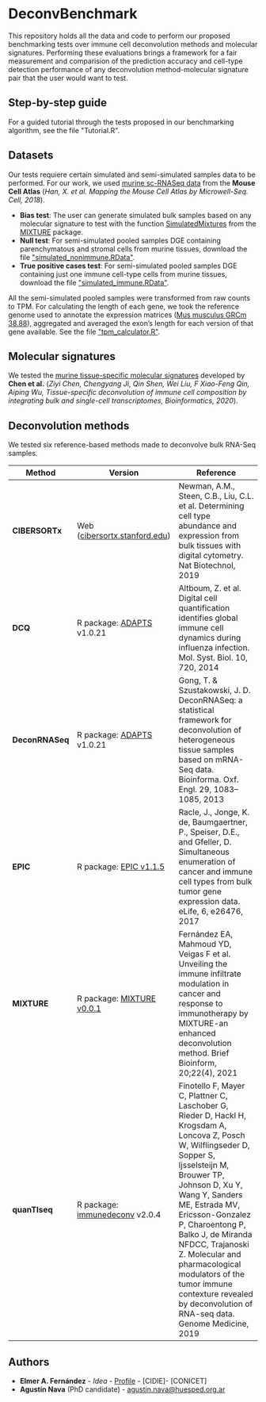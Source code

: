 DeconvBenchmark
===============
This repository holds all the data and code to perform our proposed benchmarking tests over immune cell deconvolution methods and molecular signatures. 
Performing these evaluations brings a framework for a fair measurement and comparision of the prediction accuracy and cell-type detection performance of any deconvolution method-molecular signature pair that the user would want to test. 

Step-by-step guide
------------------
For a guided tutorial through the tests proposed in our benchmarking algorithm, see the file "Tutorial.R". 

Datasets
--------
Our tests requiere certain simulated and semi-simulated samples data to be performed. For our work, we used [murine sc-RNASeq data](https://figshare.com/articles/dataset/MCA_DGE_Data/5435866?file=10756795) from the **Mouse Cell Atlas** (_Han, X. et al. Mapping the Mouse Cell Atlas by Microwell-Seq. Cell, 2018_).

* **Bias test**: The user can generate simulated bulk samples based on any molecular signature to test with the function [SimulatedMixtures](https://rdrr.io/github/elmerfer/MIXTURE/man/SimulatedMixtures.html) from the [MIXTURE](https://github.com/elmerfer/MIXTURE) package.
* **Null test**: For semi-simulated pooled samples DGE containing parenchymatous and stromal cells from murine tissues, download the file ["simulated_nonimmune.RData"](https://github.com/agxnv/DeconvBenchmark/blob/main/Data/simulated_nonimmune.RData).
* **True positive cases test**: For semi-simulated pooled samples DGE containing just one immune cell-type cells from murine tissues, download the file ["simulated_immune.RData"](https://github.com/agxnv/DeconvBenchmark/blob/main/Data/simulated_immune.RData).

All the semi-simulated pooled samples were transformed from raw counts to TPM. For calculating the length of each gene, we took the reference genome used to annotate the expression matrices ([Mus musculus GRCm 38.88](https://ftp.ensembl.org/pub/release-88/gtf/mus_musculus/Mus_musculus.GRCm38.88.gtf.gz)), aggregated and averaged the exon’s length for each version of that gene available. See the file ["tpm_calculator.R"](https://github.com/agxnv/DeconvBenchmark/blob/main/Data/tpm_calculator.R).

Molecular signatures
--------------------
We tested the [murine tissue-specific molecular signatures](https://github.com/wuaipinglab/ImmuCC/tree/master/tissue_immucc/SignatureMatrix) developed by **Chen et al.** (_Ziyi Chen, Chengyang Ji, Qin Shen, Wei Liu, F Xiao-Feng Qin, Aiping Wu, Tissue-specific deconvolution of immune cell composition by integrating bulk and single-cell transcriptomes, Bioinformatics, 2020_). 

Deconvolution methods
---------------------
We tested six reference-based methods made to deconvolve bulk RNA-Seq samples. 

| Method | Version | Reference |
|--------|---------|-----------|
| **CIBERSORTx** | Web ([cibersortx.stanford.edu](https://cibersortx.stanford.edu)) | Newman, A.M., Steen, C.B., Liu, C.L. et al. Determining cell type abundance and expression from bulk tissues with digital cytometry. Nat Biotechnol, 2019 |
| **DCQ** | R package: [ADAPTS](https://journals.plos.org/plosone/article?id=10.1371/journal.pone.0224693) v1.0.21 | Altboum, Z. et al. Digital cell quantification identifies global immune cell dynamics during influenza infection. Mol. Syst. Biol. 10, 720, 2014 |
| **DeconRNASeq** |  R package: [ADAPTS](https://journals.plos.org/plosone/article?id=10.1371/journal.pone.0224693) v1.0.21 | Gong, T. & Szustakowski, J. D. DeconRNASeq: a statistical framework for deconvolution of heterogeneous tissue samples based on mRNA-Seq data. Bioinforma. Oxf. Engl. 29, 1083–1085, 2013 |
| **EPIC** | R package: [EPIC v1.1.5](https://github.com/GfellerLab/EPIC) |Racle, J., Jonge, K. de, Baumgaertner, P., Speiser, D.E., and Gfeller, D. Simultaneous enumeration of cancer and immune cell types from bulk tumor gene expression data. eLife, 6, e26476, 2017 |
| **MIXTURE** | R package: [MIXTURE v0.0.1](https://github.com/elmerfer/MIXTURE) | Fernández EA, Mahmoud YD, Veigas F et al. Unveiling the immune infiltrate modulation in cancer and response to immunotherapy by MIXTURE-an enhanced deconvolution method. Brief Bioinform, 20;22(4), 2021 |
| **quanTIseq** | R package: [immunedeconv](https://link.springer.com/protocol/10.1007/978-1-0716-0327-7_16) v2.0.4 | Finotello F, Mayer C, Plattner C, Laschober G, Rieder D, Hackl H, Krogsdam A, Loncova Z, Posch W, Wilflingseder D, Sopper S, Ijsselsteijn M, Brouwer TP, Johnson D, Xu Y, Wang Y, Sanders ME, Estrada MV, Ericsson-Gonzalez P, Charoentong P, Balko J, de Miranda NFDCC, Trajanoski Z. Molecular and pharmacological modulators of the tumor immune contexture revealed by deconvolution of RNA-seq data. Genome Medicine, 2019 |

Authors
-------
* **Elmer A. Fernández** - *Idea* - [Profile](https://www.researchgate.net/profile/Elmer_Fernandez) - [CIDIE]- [CONICET]
* **Agustín Nava** (PhD candidate) - [agustin.nava@huesped.org.ar](mailto:agustin.nava@huesped.org.ar)
